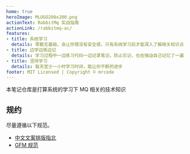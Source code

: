 ```yaml
---
home: true
heroImage: MLOGO200x200.png
actionText: RabbitMq 实战指南
actionLink: /rabbitmq-ac/
features:
- title: 系统学习
  details: 零散无基础，会让你很没有安全感，只有系统学习后才能深入了解相关知识点
- title: 边学边练边记
  details: 学习过程中一边练习代码一边记录笔记，防止忘记，也在强迫自己记忆了一遍
- title: 坚持学习
  details: 每天至少一小时学习时间，能让你不断的进步
footer: MIT Licensed | Copyright © mrcode
---
```


本笔记仓库是打算系统的学习下 MQ 相关的技术知识

## 规约

尽量遵循以下规范。

- [中文文案排版指北](https://github.com/mzlogin/chinese-copywriting-guidelines)
- [GFM 规范](https://github.github.com/gfm/)
